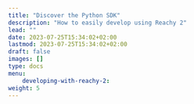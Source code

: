 ```yaml
---
title: "Discover the Python SDK"
description: "How to easily develop using Reachy 2"
lead: ""
date: 2023-07-25T15:34:02+02:00
lastmod: 2023-07-25T15:34:02+02:00
draft: false
images: []
type: docs
menu:
    developing-with-reachy-2:
weight: 5
---
```

